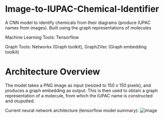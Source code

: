 # Image-to-IUPAC-Chemical-Identifier
A CNN model to identify chemicals from their diagrams (produce IUPAC names from images). Built using the graph representations of molecules

Machine Learning Tools: Tensorflow 

Graph Tools: Networkx (Graph toolkit), Graph2Vec (Graph embedding toolkit)

# Architecture Overview
The model takes a PNG image as input (resized to 150 x 150 pixels), and produces a graph embedding as output. This is then used to obtain a graph representation of a molecule, from which the IUPAC name is constructed and otuputted.

Current neural network architecture (tensorflow model summary):
![image](https://github.com/ishanshastri/Image-to-IUPAC-Chemical-Identifier/assets/94653377/5d4e2a7f-039b-4a08-87e0-ad4557e595e5)

